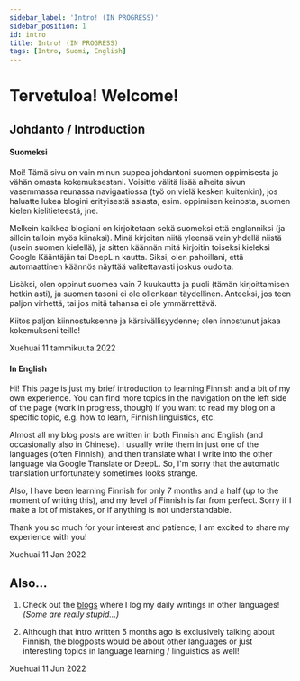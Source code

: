 ```yaml
---
sidebar_label: 'Intro! (IN PROGRESS)'
sidebar_position: 1
id: intro
title: Intro! (IN PROGRESS)
tags: [Intro, Suomi, English]
---
```


# Tervetuloa! Welcome!

## Johdanto / Introduction
#### Suomeksi

Moi! Tämä sivu on vain minun suppea johdantoni suomen oppimisesta ja vähän omasta kokemuksestani. Voisitte välitä lisää aiheita sivun vasemmassa reunassa navigaatiossa (työ on vielä kesken kuitenkin), jos haluatte lukea blogini erityisestä asiasta, esim. oppimisen keinosta, suomen kielen kielitieteestä, jne.

Melkein kaikkea blogiani on kirjoitetaan sekä suomeksi että englanniksi (ja silloin talloin myös kiinaksi). Minä kirjoitan niitä yleensä vain yhdellä niistä (usein suomen kielellä), ja sitten käännän mitä kirjoitin toiseksi kieleksi Google Kääntäjän tai DeepL:n kautta. Siksi, olen pahoillani, että automaattinen käännös näyttää valitettavasti joskus oudolta.

Lisäksi, olen oppinut suomea vain 7 kuukautta ja puoli (tämän kirjoittamisen hetkin asti), ja suomen tasoni ei ole ollenkaan täydellinen. Anteeksi, jos teen paljon virhettä, tai jos mitä tahansa ei ole ymmärrettävä.

Kiitos paljon kiinnostuksenne ja kärsivällisyydenne; olen innostunut jakaa kokemukseni teille!

Xuehuai
11 tammikuuta 2022


#### In English
Hi! This page is just my brief introduction to learning Finnish and a bit of my own experience. You can find more topics in the navigation on the left side of the page (work in progress, though) if you want to read my blog on a specific topic, e.g. how to learn, Finnish linguistics, etc.

Almost all my blog posts are written in both Finnish and English (and occasionally also in Chinese). I usually write them in just one of the languages (often Finnish), and then translate what I write into the other language via Google Translate or DeepL. So, I'm sorry that the automatic translation unfortunately sometimes looks strange.

Also, I have been learning Finnish for only 7 months and a half (up to the moment of writing this), and my level of Finnish is far from perfect. Sorry if I make a lot of mistakes, or if anything is not understandable.

Thank you so much for your interest and patience; I am excited to share my experience with you!

Xuehuai
11 Jan 2022


## Also...
1. Check out the [blogs](https://xh313.github.io/mina/blog) where I log my daily writings in other languages! _(Some are really stupid...)_

2. Although that intro written 5 months ago is exclusively talking about Finnish, the blogposts would be about other languages or just interesting topics in language learning / linguistics as well!

Xuehuai
11 Jun 2022
